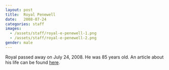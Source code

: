 ```yaml
---
layout: post
title:  Royal Penewell
date:   2008-07-24
categories: staff
images:
  - /assets/staff/royal-e-penewell-1.png
  - /assets/staff/royal-e-penewell-2.png
gender: male
---
```

Royal passed away on July 24, 2008. He was 85 years old. An article about his life can be found [here](https://www.heraldnet.com/news/retired-math-teacher-never-stopped-giving-lessons/).
